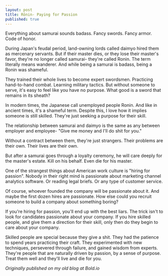 ```yaml
---
layout: post
title: Rōnin- Paying for Passion
published: true
---
```


Everything about samurai sounds badass. Fancy swords. Fancy armor. Code of honor.

During Japan's feudal period, land-owning lords called daimyo hired them as mercenary servants. But if their master dies, or they lose their master's favor, they're no longer called samurai- they're called Ronin. The term literally means wanderer. And while being a samurai is badass, being a Ronin was shameful.

They trained their whole lives to become expert swordsmen. Practicing hand-to-hand combat. Learning military tactics. But without someone to serve, it's easy to feel like you have no purpose. What good is a sword that remains in its sheath?

In modern times, the Japanese call unemployed people Ronin. And like in ancient times, it's a shameful term. Despite this, I love how it implies someone is still skilled. They're just seeking a purpose for their skill. 

The relationship between samurai and daimyo is the same as any between employer and employee- "Give me money and I'll do shit for you."

Without a contract between them, they're just strangers. Their problems are their own. Their lives are their own. 

But after a samurai goes through a loyalty ceremony, he will care deeply for the master's estate. Kill on his behalf. Even die for his master. 

One of the strangest things about American work culture is "hiring for passion". Nobody in their right mind is passionate about marketing channel analytics software. Or reading legal briefs. Or any type of customer service.

Of course, whoever founded the company will be passionate about it. And maybe the first dozen hires are passionate. How else could you recruit someone to build a company about something boring?

If you're hiring for passion, you'll end up with the best liars. The trick isn't to look for candidates passionate about your company. If you hire skilled people, and give them a direction for their skill, only then do they begin to care about your company.

Skilled people are special because they give a shit. They had the patience to spend years practicing their craft. They experimented with new techniques, persevered through failure, and gained wisdom from experts. They're people that are naturally driven by passion, by a sense of purpose. Treat them well and they'll live and die for you. 



*Originally published on my old blog at Bold.io*
